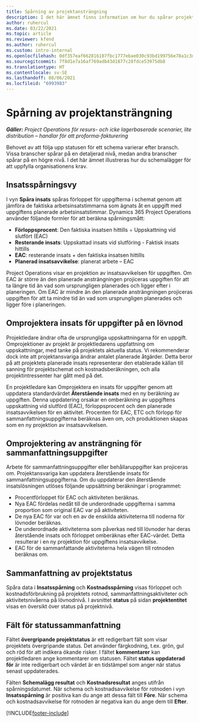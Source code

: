 ```yaml
---
title: Spårning av projektansträngning
description: I det här ämnet finns information om hur du spårar projektarbete och framsteg i arbetet.
author: ruhercul
ms.date: 03/22/2021
ms.topic: article
ms.reviewer: kfend
ms.author: ruhercul
ms.custom: intro-internal
ms.openlocfilehash: 0df357eaf662816107fbc1777ebae030c93bd199756e78a1c3d59155dc64d38f
ms.sourcegitcommit: 7f8d1e7a16af769adb43d1877c28fdce53975db8
ms.translationtype: HT
ms.contentlocale: sv-SE
ms.lasthandoff: 08/06/2021
ms.locfileid: "6993983"
---
```

# <a name="project-effort-tracking"></a>Spårning av projektansträngning

_**Gäller:** Project Operations för resurs- och icke lagerbaserade scenarier, lite distribution – handlar för att proforma-fakturering_

Behovet av att följa upp statusen för ett schema varierar efter bransch. Vissa branscher spårar på en detaljerad nivå, medan andra branscher spårar på en högre nivå. I det här ämnet illustreras hur du schemalägger för att uppfylla organisationens krav.

## <a name="effort-tracking-view"></a>Insatsspårningsvy

I vyn **Spåra insats** spåras förloppet för uppgifterna i schemat genom att jämföra de faktiska arbetsinsatstimmarna som ägnats åt en uppgift med uppgiftens planerade arbetsinsatstimmar. Dynamics 365 Project Operations använder följande formler för att beräkna spårningsmått:

- **Förloppsprocent**: Den faktiska insatsen hittills ÷ Uppskattning vid slutfört (EAC) 
- **Resterande insats**: Uppskattad insats vid slutföring - Faktisk insats hittills 
- **EAC**: resterande insats + den faktiska insatsen hittills 
- **Planerad insatsavvikelse**: planerat arbete – EAC

Project Operations visar en projektion av insatsavvikelsen för uppgiften. Om EAC är större än den planerade ansträngningen projiceras uppgiften för att ta längre tid än vad som ursprungligen planerades och ligger efter i planeringen. Om EAC är mindre än den planerade ansträngningen projiceras uppgiften för att ta mindre tid än vad som ursprungligen planerades och ligger före i planeringen.

## <a name="reprojecting-effort-on-leaf-node-tasks"></a>Omprojektera insats för uppgifter på en lövnod

Projektledare ändrar ofta de ursprungliga uppskattningarna för en uppgift. Omprojektioner av projekt är projektledarens uppfattning om uppskattningar, med tanke på projektets aktuella status. Vi rekommenderar dock inte att projektansvariga ändrar antalet planerade åtgärder. Detta beror på att projektets planerade insats representerar den etablerade källan till sanning för projektschemat och kostnadsberäkningen, och alla projektintressenter har gått med på det.

En projektledare kan Omprojektera en insats för uppgifter genom att uppdatera standardvärdet **Återstående insats** med en ny beräkning av uppgiften. Denna uppdatering orsakar en omberäkning av uppgiftens uppskattning vid slutförd (EAC), förloppsprocent och den planerade insatsavvikelsen för en aktivitet. Procenten för EAC, ETC och förlopp för sammanfattningsuppgifterna beräknas även om, och produktionen skapas som en ny projektion av insatsavvikelsen.

## <a name="reprojection-of-effort-on-summary-tasks"></a>Omprojektering av ansträngning för sammanfattningsuppgifter

Arbete för sammanfattningsuppgifter eller behållaruppgifter kan projiceras om. Projektansvariga kan uppdatera återstående insats för sammanfattningsuppgifterna. Om du uppdaterar den återstående insatslösningen utlöses följande uppsättning beräkningar i programmet:

- Procentförloppet för EAC och aktiviteten beräknas.
- Nya EAC fördelas nedåt till de underordnade uppgifterna i samma proportion som original EAC var på aktiviteten.
- De nya EAC för var och en av de enskilda aktiviteterna till noderna för lövnoder beräknas. 
- De underordnade aktiviteterna som påverkas ned till lövnoder har deras återstående insats och förloppet omberäknas efter EAC-värdet. Detta resulterar i en ny projektion för uppgiftens insatsavvikelse. 
- EAC för de sammanfattande aktiviteterna hela vägen till rotnoden beräknas om.


## <a name="project-status-summary"></a>Sammanfattning av projektstatus

Spåra data i **Insatsspårning** och **Kostnadsspårning** visas förloppet och kostnadsförbrukning på projektets rotnod, sammanfattningsaktiviteter och aktivitetsnivåerna på lövnodnivå. I avsnittet **status** på sidan **projektentitet** visas en översikt över status på projektnivå.

## <a name="status-summary-fields"></a>Fält för statussammanfattning

Fältet **övergripande projektstatus** är ett redigerbart fält som visar projektets övergripande status. Det använder färgkodning, t.ex. grön, gul och röd för att indikera ökande risker. I fältet **kommentarer** kan projektledaren ange kommentarer om statusen. Fältet **status uppdaterad för** är inte redigerbart och värdet är en tidstämpel som anger när status senast uppdaterades.

Fälten **Schemalägg resultat** och **Kostnadsresultat** anges utifrån spårningsdatumet. När schema och kostnadsavvikelse för rotnoden i vyn **Insatsspårning** är positiva kan du ange att dessa fält till **Före**. När schema och kostnadsavvikelse för rotnoden är negativa kan du ange dem till **Efter**.


[!INCLUDE[footer-include](../includes/footer-banner.md)]
